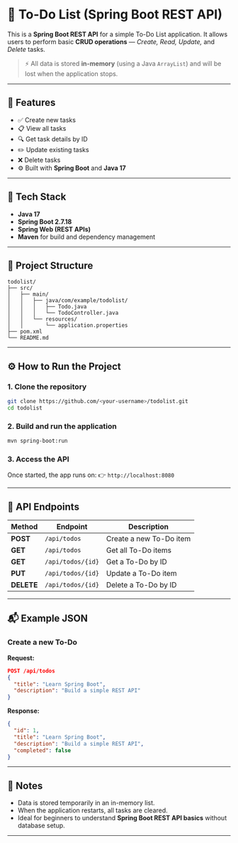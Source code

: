 # 📝 To-Do List (Spring Boot REST API)

This is a **Spring Boot REST API** for a simple To-Do List application.
It allows users to perform basic **CRUD operations** — *Create, Read, Update,* and *Delete* tasks.

> ⚡ All data is stored **in-memory** (using a Java `ArrayList`) and will be lost when the application stops.

---

## 🚀 Features

* ✅ Create new tasks
* 📋 View all tasks
* 🔍 Get task details by ID
* ✏️ Update existing tasks
* ❌ Delete tasks
* ⚙️ Built with **Spring Boot** and **Java 17**

---

## 🧩 Tech Stack

* **Java 17**
* **Spring Boot 2.7.18**
* **Spring Web (REST APIs)**
* **Maven** for build and dependency management

---

## 📁 Project Structure

```
todolist/
├── src/
│   ├── main/
│   │   ├── java/com/example/todolist/
│   │   │   ├── Todo.java
│   │   │   └── TodoController.java
│   │   └── resources/
│   │       └── application.properties
├── pom.xml
└── README.md
```

---

## ⚙️ How to Run the Project

### 1. Clone the repository

```bash
git clone https://github.com/<your-username>/todolist.git
cd todolist
```

### 2. Build and run the application

```bash
mvn spring-boot:run
```

### 3. Access the API

Once started, the app runs on:
👉 `http://localhost:8080`

---

## 🧠 API Endpoints

| Method     | Endpoint          | Description             |
| ---------- | ----------------- | ----------------------- |
| **POST**   | `/api/todos`      | Create a new To-Do item |
| **GET**    | `/api/todos`      | Get all To-Do items     |
| **GET**    | `/api/todos/{id}` | Get a To-Do by ID       |
| **PUT**    | `/api/todos/{id}` | Update a To-Do item     |
| **DELETE** | `/api/todos/{id}` | Delete a To-Do by ID    |

---

## 📬 Example JSON

### Create a new To-Do

**Request:**

```json
POST /api/todos
{
  "title": "Learn Spring Boot",
  "description": "Build a simple REST API"
}
```

**Response:**

```json
{
  "id": 1,
  "title": "Learn Spring Boot",
  "description": "Build a simple REST API",
  "completed": false
}
```

---

## 🧹 Notes

* Data is stored temporarily in an in-memory list.
* When the application restarts, all tasks are cleared.
* Ideal for beginners to understand **Spring Boot REST API basics** without database setup.

---
